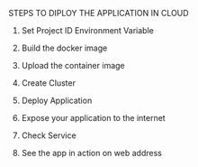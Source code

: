 STEPS TO DIPLOY THE APPLICATION IN CLOUD

1)  Set Project ID Environment Variable

2) Build the docker image

3) Upload the container image

4) Create Cluster

5) Deploy Application

6) Expose your application to the internet

7) Check Service

8) See the app in action on web address